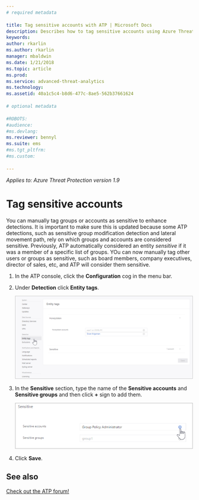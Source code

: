 ```yaml
---
# required metadata

title: Tag sensitive accounts with ATP | Microsoft Docs
description: Describes how to tag sensitive accounts using Azure Threat Protection (ATP) 
keywords:
author: rkarlin
ms.author: rkarlin
manager: mbaldwin
ms.date: 1/21/2018
ms.topic: article
ms.prod:
ms.service: advanced-threat-analytics
ms.technology:
ms.assetid: 40a1c5c4-b8d6-477c-8ae5-562b37661624

# optional metadata

#ROBOTS:
#audience:
#ms.devlang:
ms.reviewer: bennyl
ms.suite: ems
#ms.tgt_pltfrm:
#ms.custom:

---
```


*Applies to: Azure Threat Protection version 1.9*



# Tag sensitive accounts

You can manually tag groups or accounts as sensitive to enhance detections. It is important to make sure this is updated because some ATP detections, such as sensitive group modification detection and lateral movement path, rely on which groups and accounts are considered sensitive. Previously, ATP automatically considered an entity *sensitive* if it was a member of a specific list of groups. YOu can now manually tag other users or groups as sensitive, such as board members, company executives, director of sales, etc, and ATP will consider them sensitive.

1.  In the ATP console, click the **Configuration** cog in the menu bar.

2.  Under **Detection** click **Entity tags**.

    ![ATP entity tags](media/entity-tags.png)

3.  In the **Sensitive** section, type the name of the **Sensitive accounts** and **Sensitive groups** and then click **+** sign to add them.

    ![ATP sensitive account sample](media/sensitive-account-sample.png)

4. Click **Save**.

    
## See also
[Check out the ATP forum!](https://social.technet.microsoft.com/Forums/security/home?forum=mata)
